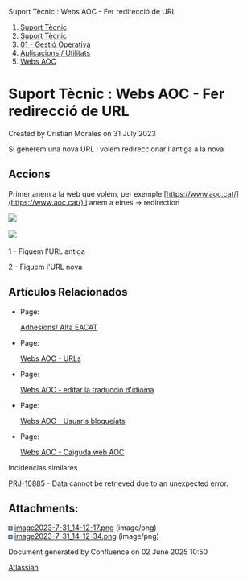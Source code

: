 Suport Tècnic : Webs AOC - Fer redirecció de URL  

1.  [Suport Tècnic](index.html)
2.  [Suport Tècnic](13893782.html)
3.  [01 - Gestió Operativa](26313391.html)
4.  [Aplicacions / Utilitats](41517088.html)
5.  [Webs AOC](Webs-AOC_81856274.html)

Suport Tècnic : Webs AOC - Fer redirecció de URL
================================================

Created by Cristian Morales on 31 July 2023

Si generem una nova URL i volem redireccionar l'antiga a la nova

Accions
-------

Primer anem a la web que volem, per exemple [https://www.aoc.cat/](https://www.aoc.cat/) i anem a eines -> redirection

![](attachments/93356900/93356901.png)

  

![](attachments/93356900/93356902.png)

  

1 - Fiquem l'URL antiga

2 - Fiquem l'URL nova

  

Artículos Relacionados
----------------------

*   Page:
    
    [Adhesions/ Alta EACAT](/pages/viewpage.action?pageId=26313473)
    
*   Page:
    
    [Webs AOC - URLs](/display/SII/Webs+AOC+-+URLs)
    
*   Page:
    
    [Webs AOC - editar la traducció d'idioma](/pages/viewpage.action?pageId=118555158)
    
*   Page:
    
    [Webs AOC - Usuaris bloquejats](/display/SII/Webs+AOC+-+Usuaris+bloquejats)
    
*   Page:
    
    [Webs AOC - Caiguda web AOC](/display/SII/Webs+AOC+-+Caiguda+web+AOC)
    

  

Incidencias similares

[PRJ-10885](https://contacte.aoc.cat/browse/PRJ-10885?src=confmacro) - Data cannot be retrieved due to an unexpected error.

  

  

Attachments:
------------

![](images/icons/bullet_blue.gif) [image2023-7-31\_14-12-17.png](attachments/93356900/93356901.png) (image/png)  
![](images/icons/bullet_blue.gif) [image2023-7-31\_14-12-34.png](attachments/93356900/93356902.png) (image/png)  

Document generated by Confluence on 02 June 2025 10:50

[Atlassian](http://www.atlassian.com/)